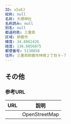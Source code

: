 ```yaml
---
ID: x5oEJ
総称: null
名称: 大塚神社
名称読み: null
別名: null
都道府県: 三重県
区域: 鈴鹿市
緯度: 34.8862426
経度: 136.6056075
郵便番号: 5130058
住所: 三重県鈴鹿市林崎２丁目９−７
---
```


## その他

### 参考URL

| URL | 説明          |
| --- | ------------- |
|     | OpenStreetMap |
